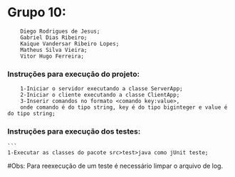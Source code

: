 # Grupo 10:
```
	Diego Rodrigues de Jesus;
	Gabriel Dias Ribeiro;
	Kaique Vandersar Ribeiro Lopes;
	Matheus Silva Vieira;
	Vitor Hugo Ferreira;
```

### Instruções para execução do projeto:
```
	1-Iniciar o servidor executando a classe ServerApp;
	2-Iniciar o cliente executando a classe ClientApp;
	3-Inserir comandos no formato <comando key:value>, 
	onde comando é do tipo string, key é do tipo biginteger e value é do tipo string;
```

### Instruções para execução dos testes:
	```
	1-Executar as classes do pacote src>test>java como jUnit teste;

#Obs: Para reexecução de um teste é necessário limpar o arquivo de log.
